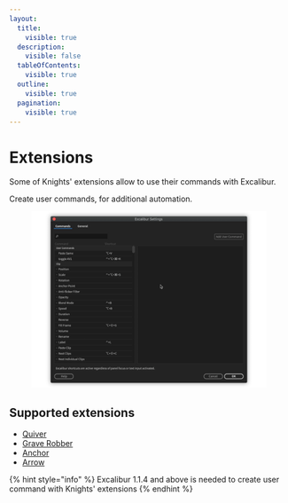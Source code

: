 ```yaml
---
layout:
  title:
    visible: true
  description:
    visible: false
  tableOfContents:
    visible: true
  outline:
    visible: true
  pagination:
    visible: true
---
```


# Extensions

Some of Knights' extensions allow to use their commands with Excalibur.

Create user commands, for additional automation.

<figure><img src="../../../.gitbook/assets/GraveRobber_userCommand.gif" alt=""><figcaption></figcaption></figure>

## Supported extensions

* [Quiver](../../quiver/)
* [Grave Robber](../../grave-robber/)
* [Anchor](../../anchor/)
* [Arrow](../../arrow/)

{% hint style="info" %}
Excalibur 1.1.4 and above is needed to create user command with Knights' extensions
{% endhint %}
